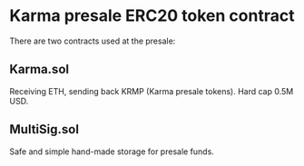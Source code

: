 # Karma presale ERC20 token contract
There are two contracts used at the presale:
## Karma.sol
Receiving ETH, sending back KRMP (Karma presale tokens).
Hard cap 0.5M USD. 

## MultiSig.sol
Safe and simple hand-made storage for presale funds.